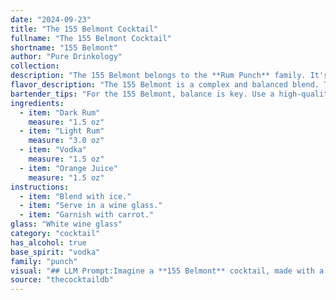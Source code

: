 ```yaml
---
date: "2024-09-23"
title: "The 155 Belmont Cocktail"
fullname: "The 155 Belmont Cocktail"
shortname: "155 Belmont"
author: "Pure Drinkology"
collection:
description: "The 155 Belmont belongs to the **Rum Punch** family. It's a modern twist on classic Caribbean cocktails, incorporating vodka for a contemporary edge. Its precise origin is unknown, but the combination of rums and orange juice suggests a playful homage to the sun-drenched islands. "
flavor_description: "The 155 Belmont is a complex and balanced blend. The dark rum provides a rich, molasses-forward sweetness, while the light rum adds a lighter, more fruity note. The vodka brings a clean, neutral base, and the orange juice contributes a refreshing citrus acidity. The result is a well-rounded cocktail with a smooth, approachable taste that finishes with a hint of spice. "
bartender_tips: "For the 155 Belmont, balance is key. Use a high-quality dark rum for depth and a lighter rum for brightness.  Vodka adds a clean, neutral base.  Freshly squeezed orange juice is essential, and you can adjust the amount to your taste.  Shake well with ice to chill and dilute, and strain into a chilled glass.  Garnish with an orange peel for a touch of citrus. "
ingredients:
  - item: "Dark Rum"
    measure: "1.5 oz"
  - item: "Light Rum"
    measure: "3.0 oz"
  - item: "Vodka"
    measure: "1.5 oz"
  - item: "Orange Juice"
    measure: "1.5 oz"
instructions:
  - item: "Blend with ice."
  - item: "Serve in a wine glass."
  - item: "Garnish with carrot."
glass: "White wine glass"
category: "cocktail"
has_alcohol: true
base_spirit: "vodka"
family: "punch"
visual: "## LLM Prompt:Imagine a **155 Belmont** cocktail, made with a base of **dark and light rum**, further amplified by the smooth presence of **vodka**, and a refreshing burst of **orange juice**. Describe the cocktail's **appearance**:* **Color:** What shade of amber or orange does it appear? Is it vibrant and clear, or slightly cloudy?* **Texture:** Is it smooth and silky, or slightly frothy? Are there any visible layers?* **Garnish:** What garnish would complement the flavors of the cocktail and enhance its visual appeal? (Think citrus peel, cherry, etc.)* **Glassware:** What kind of glass best showcases the cocktail's color and texture? (Think highball, coupe, etc.)Please describe the **155 Belmont** as if you were a seasoned mixologist, using vivid and descriptive language to capture its visual appeal. "
source: "thecocktaildb"
---
```


